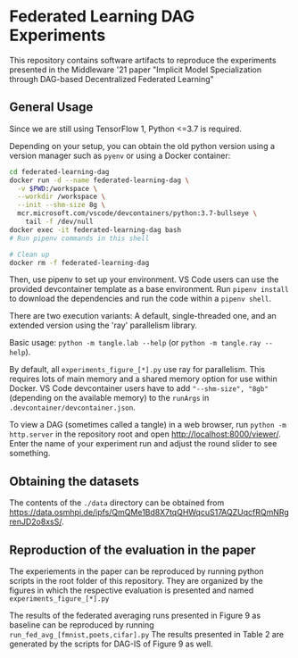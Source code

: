 # Federated Learning DAG Experiments

This repository contains software artifacts to reproduce the experiments presented in the Middleware '21 paper "Implicit Model Specialization through DAG-based Decentralized Federated Learning"

## General Usage

Since we are still using TensorFlow 1, Python <=3.7 is required.
 
Depending on your setup, you can obtain the old python version using a version manager such as `pyenv` or using a Docker container:

``` bash
cd federated-learning-dag
docker run -d --name federated-learning-dag \
  -v $PWD:/workspace \
  --workdir /workspace \
  --init --shm-size 8g \
  mcr.microsoft.com/vscode/devcontainers/python:3.7-bullseye \
    tail -f /dev/null
docker exec -it federated-learning-dag bash
# Run pipenv commands in this shell

# Clean up
docker rm -f federated-learning-dag 
```

Then, use pipenv to set up your environment. VS Code users can use the provided devcontainer template as a base environment.
Run `pipenv install` to download the dependencies and run the code within a `pipenv shell`.

There are two execution variants: A default, single-threaded one, and an extended version using the 'ray' parallelism library.

Basic usage: `python -m tangle.lab --help` (or `python -m tangle.ray --help`).

By default, all `experiments_figure_[*].py` use ray for parallelism.
This requires lots of main memory and a shared memory option for use within Docker.
VS Code devcontainer users have to add `"--shm-size", "8gb"` (depending on the available memory) to the `runArgs` in `.devcontainer/devcontainer.json`.

To view a DAG (sometimes called a tangle) in a web browser, run `python -m http.server` in the repository root and open [http://localhost:8000/viewer/](http://localhost:8000/viewer/). Enter the name of your experiment run and adjust the round slider to see something.

## Obtaining the datasets

The contents of the `./data` directory can be obtained from https://data.osmhpi.de/ipfs/QmQMe1Bd8X7tqQHWqcuS17AQZUqcfRQmNRgrenJD2o8xsS/.

## Reproduction of the evaluation in the paper

The experiements in the paper can be reproduced by running python scripts in the root folder of this repository. They are organized by the figures in which the respective evaluation is presented and named `experiments_figure_[*].py`

The results of the federated averaging runs presented in Figure 9 as baseline can be reproduced by running `run_fed_avg_[fmnist,poets,cifar].py`
The results presented in Table 2 are generated by the scripts for DAG-IS of Figure 9 as well.
